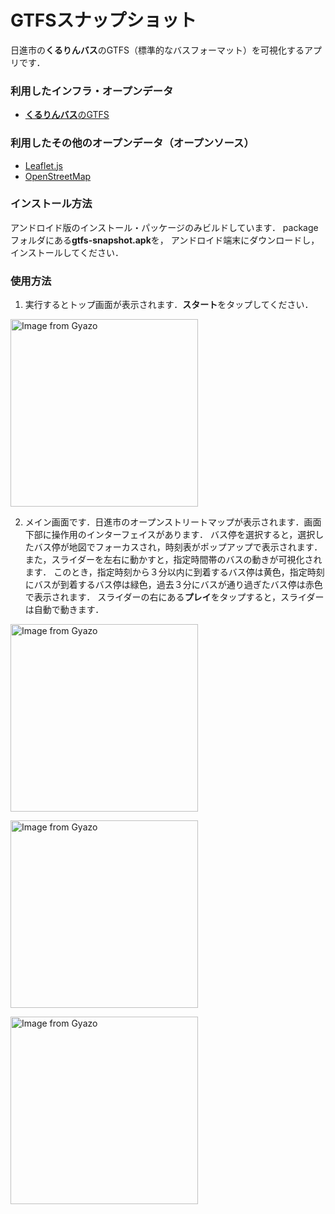 # GTFSスナップショット

日進市の**くるりんバス**のGTFS（標準的なバスフォーマット）を可視化するアプリです．

### 利用したインフラ・オープンデータ

- [**くるりんバス**のGTFS](http://www.city.nisshin.lg.jp/shisetsu/bus/022879.html)

### 利用したその他のオープンデータ（オープンソース）

- [Leaflet.js](https://leafletjs.com/)
- [OpenStreetMap](https://openstreetmap.jp/)

### インストール方法

アンドロイド版のインストール・パッケージのみビルドしています．
packageフォルダにある**gtfs-snapshot.apk**を，
アンドロイド端末にダウンロードし，インストールしてください．

### 使用方法

1. 実行するとトップ画面が表示されます．**スタート**をタップしてください．

<a href="https://gyazo.com/2e05e5e7c98b8f548e373e236aeb4070"><img width="300px" src="https://i.gyazo.com/2e05e5e7c98b8f548e373e236aeb4070.jpg" alt="Image from Gyazo" width="1080"/></a>

2. メイン画面です．日進市のオープンストリートマップが表示されます．画面下部に操作用のインターフェイスがあります．
バス停を選択すると，選択したバス停が地図でフォーカスされ，時刻表がポップアップで表示されます．
また，スライダーを左右に動かすと，指定時間帯のバスの動きが可視化されます．
このとき，指定時刻から３分以内に到着するバス停は黄色，指定時刻にバスが到着するバス停は緑色，過去３分にバスが通り過ぎたバス停は赤色で表示されます．
スライダーの右にある**プレイ**をタップすると，スライダーは自動で動きます．

<a href="https://gyazo.com/97e63382e7ce8bcc5b2eeabdbc495e7d"><img width="300px" src="https://i.gyazo.com/97e63382e7ce8bcc5b2eeabdbc495e7d.jpg" alt="Image from Gyazo" width="1080"/></a>

<a href="https://gyazo.com/97e63382e7ce8bcc5b2eeabdbc495e7d"><img width="300px" src="https://i.gyazo.com/97e63382e7ce8bcc5b2eeabdbc495e7d.jpg" alt="Image from Gyazo" width="1080"/></a>

<a href="https://gyazo.com/8d9dfde6f375702854c5ee7969d23014"><img width="300px" src="https://i.gyazo.com/8d9dfde6f375702854c5ee7969d23014.jpg" alt="Image from Gyazo" width="1080"/></a>